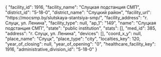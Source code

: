 {
    "facility_id": 1916,
    "facility_name": "Слуцкая подстанция СМП",
    "district_id": "5-18-0",
    "district_name": "Слуцкий район",
    "facility_url": "https:\/\/mocsmp.by\/slutskaya-stantsiya-smp\/",
    "facility_address": "г. Слуцк, ул. Ленина",
    "facility_type": null,
    "ap_1": "149",
    "name": "Слуцкая подстанция СМП",
    "state": "public institution",
    "stats": [],
    "med_id": 385,
    "address": "г. Слуцк, ул. Ленина",
    "devices": [],
    "coord_x_y": null,
    "place_name": "Слуцк",
    "place_type": "city",
    "localties_key": 120,
    "year_of_closing": null,
    "year_of_opening": "0",
    "healthcare_facility_key": 1916,
    "administrative_division_id": "5-18-0"
}